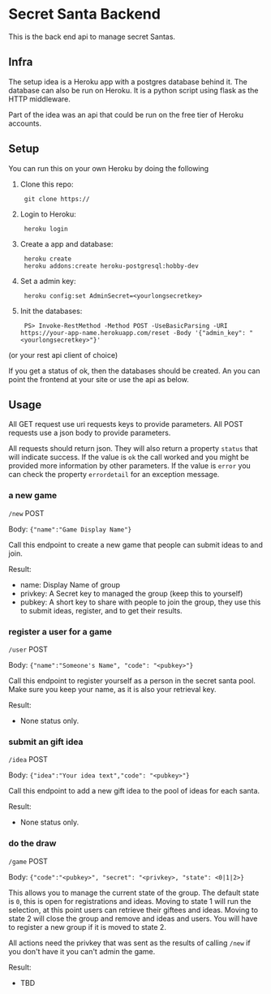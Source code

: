 # Secret Santa Backend

This is the back end api to manage secret Santas.

## Infra

The setup idea is a Heroku app with a postgres database behind it. The database can also be run on Heroku.
It is a python script using flask as the HTTP middleware.

Part of the idea was an api that could be run on the free tier of Heroku accounts.

## Setup

You can run this on your own Heroku by doing the following

1. Clone this repo:

        git clone https://

2. Login to Heroku:

        heroku login

3. Create a app and database:

        heroku create
        heroku addons:create heroku-postgresql:hobby-dev

4. Set a admin key:

        heroku config:set AdminSecret=<yourlongsecretkey>

5. Init the databases:

        PS> Invoke-RestMethod -Method POST -UseBasicParsing -URI https://your-app-name.herokuapp.com/reset -Body '{"admin_key": "<yourlongsecretkey>"}'

(or your rest api client of choice)

If you get a status of ok, then the databases should be created. An you can point the frontend at your site or use the api as below.

## Usage

All GET request use uri requests keys to provide parameters.
All POST requests use a json body to provide parameters.

All requests should return json. They will also return a property `status` that will indicate success. If the value is `ok` the call worked and you
might be provided more information by other parameters. If the value is `error` you can check the property `errordetail` for an exception message.

### a new game

`/new` POST

Body: `{"name":"Game Display Name"}`

Call this endpoint to create a new game that people can submit ideas to and join.

Result:
* name: Display Name of group
* privkey: A Secret key to managed the group (keep this to yourself)
* pubkey: A short key to share with people to join the group, they use this to submit ideas, register, and to get their results.

### register a user for a game

`/user` POST

Body: `{"name":"Someone's Name", "code": "<pubkey>"}`

Call this endpoint to register yourself as a person in the secret santa pool. Make sure you keep your name, as it is also your retrieval key.

Result:
* None status only.

### submit an gift idea

`/idea` POST

Body: `{"idea":"Your idea text","code": "<pubkey>"}`

Call this endpoint to add a new gift idea to the pool of ideas for each santa.

Result:
* None status only.

### do the draw

`/game` POST

Body: `{"code":"<pubkey>", "secret": "<privkey>, "state": <0|1|2>}`

This allows you to manage the current state of the group. The default state is `0`, this is open for registrations and ideas.
Moving to state 1 will run the selection, at this point users can retrieve their giftees and ideas.
Moving to state 2 will close the group and remove and ideas and users. You will have to register a new group if it is moved to state 2.

All actions need the privkey that was sent as the results of calling `/new` if you don't have it you can't admin the game.

Result:
* TBD